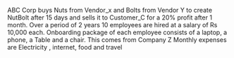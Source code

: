 ABC Corp buys Nuts from Vendor_x and Bolts from Vendor Y to create NutBolt after 15 days and sells it to Customer_C for a 20% profit after 1 month.
Over a period of 2 years 10 employees are hired at a salary of Rs 10,000 each.
Onboarding package of each employee consists of a laptop, a phone, a Table and a chair. This comes from Company Z
Monthly expenses are
Electricity , internet, food and travel
